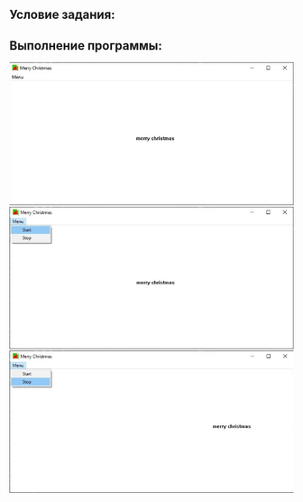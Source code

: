 ## Условие задания:

## Выполнение программы:

![Screenshot](Picture1.jpg)
![Screenshot](Picture2.jpg)
![Screenshot](Picture3.jpg)
